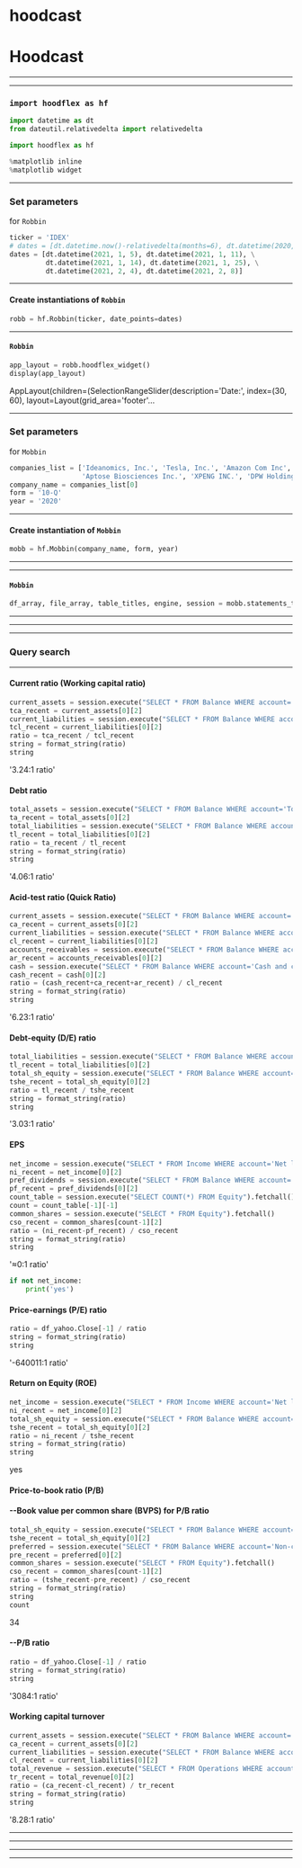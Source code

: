 # hoodcast

# Hoodcast

---

---

### `import hoodflex as hf`

```python
import datetime as dt
from dateutil.relativedelta import relativedelta

import hoodflex as hf

%matplotlib inline
%matplotlib widget
```

---

### Set parameters

for `Robbin`

```python
ticker = 'IDEX'
# dates = [dt.datetime.now()-relativedelta(months=6), dt.datetime(2020, 11, 24), dt.datetime(2021, 1, 25)]
dates = [dt.datetime(2021, 1, 5), dt.datetime(2021, 1, 11), \
         dt.datetime(2021, 1, 14), dt.datetime(2021, 1, 25), \
         dt.datetime(2021, 2, 4), dt.datetime(2021, 2, 8)]
```

---

#### Create instantiations of `Robbin`

```python
robb = hf.Robbin(ticker, date_points=dates)
```

---

#### `Robbin`

```python
app_layout = robb.hoodflex_widget()
display(app_layout)
```

AppLayout(children=(SelectionRangeSlider(description='Date:', index=(30, 60), layout=Layout(grid_area='footer'…

---

### Set parameters

for `Mobbin`

```python
companies_list = ['Ideanomics, Inc.', 'Tesla, Inc.', 'Amazon Com Inc', 'Apple Inc', \
                  'Aptose Biosciences Inc.', 'XPENG INC.', 'DPW Holdings, Inc.']
company_name = companies_list[0]
form = '10-Q'
year = '2020'
```

---

#### Create instantiation of `Mobbin`

```python
mobb = hf.Mobbin(company_name, form, year)
```

---

---

#### `Mobbin`

```python
df_array, file_array, table_titles, engine, session = mobb.statements_to_sql()
```

---

---

---

### Query search

---

#### Current ratio (Working capital ratio)

```python
current_assets = session.execute("SELECT * FROM Balance WHERE account='Total current assets'").fetchall()
tca_recent = current_assets[0][2]
current_liabilities = session.execute("SELECT * FROM Balance WHERE account='Total current liabilities'").fetchall()
tcl_recent = current_liabilities[0][2]
ratio = tca_recent / tcl_recent
string = format_string(ratio)
string
```

'3.24:1 ratio'

#### Debt ratio

```python
total_assets = session.execute("SELECT * FROM Balance WHERE account='Total assets'").fetchall()
ta_recent = total_assets[0][2]
total_liabilities = session.execute("SELECT * FROM Balance WHERE account='Total liabilities'").fetchall()
tl_recent = total_liabilities[0][2]
ratio = ta_recent / tl_recent
string = format_string(ratio)
string
```

'4.06:1 ratio'

#### Acid-test ratio (Quick Ratio)

```python
current_assets = session.execute("SELECT * FROM Balance WHERE account='Total current assets'").fetchall()
ca_recent = current_assets[0][2]
current_liabilities = session.execute("SELECT * FROM Balance WHERE account='Total current liabilities'").fetchall()
cl_recent = current_liabilities[0][2]
accounts_receivables = session.execute("SELECT * FROM Balance WHERE account='Accounts receivable'").fetchall()
ar_recent = accounts_receivables[0][2]
cash = session.execute("SELECT * FROM Balance WHERE account='Cash and cash equivalents'").fetchall()
cash_recent = cash[0][2]
ratio = (cash_recent+ca_recent+ar_recent) / cl_recent
string = format_string(ratio)
string
```

'6.23:1 ratio'

#### Debt-equity (D/E) ratio

```python
total_liabilities = session.execute("SELECT * FROM Balance WHERE account='Total liabilities'").fetchall()
tl_recent = total_liabilities[0][2]
total_sh_equity = session.execute("SELECT * FROM Balance WHERE account='Total equity'").fetchall()
tshe_recent = total_sh_equity[0][2]
ratio = tl_recent / tshe_recent
string = format_string(ratio)
string
```

'3.03:1 ratio'

#### EPS

```python
net_income = session.execute("SELECT * FROM Income WHERE account='Net loss'").fetchall()
ni_recent = net_income[0][2]
pref_dividends = session.execute("SELECT * FROM Balance WHERE account='Series A'").fetchall()
pf_recent = pref_dividends[0][2]
count_table = session.execute("SELECT COUNT(*) FROM Equity").fetchall()
count = count_table[-1][-1]
common_shares = session.execute("SELECT * FROM Equity").fetchall()
cso_recent = common_shares[count-1][2]
ratio = (ni_recent-pf_recent) / cso_recent
string = format_string(ratio)
string
```

'≈0:1 ratio'

```python
if not net_income:
    print('yes')
```

#### Price-earnings (P/E) ratio

```python
ratio = df_yahoo.Close[-1] / ratio
string = format_string(ratio)
string
```

'-640011:1 ratio'

#### Return on Equity (ROE)

```python
net_income = session.execute("SELECT * FROM Income WHERE account='Net loss'").fetchall()
ni_recent = net_income[0][2]
total_sh_equity = session.execute("SELECT * FROM Balance WHERE account='Total equity'").fetchall()
tshe_recent = total_sh_equity[0][2]
ratio = ni_recent / tshe_recent
string = format_string(ratio)
string
```

yes

#### Price-to-book ratio (P/B)

#### \--Book value per common share (BVPS) for P/B ratio

```python
total_sh_equity = session.execute("SELECT * FROM Balance WHERE account='Total equity'").fetchall()
tshe_recent = total_sh_equity[0][2]
preferred = session.execute("SELECT * FROM Balance WHERE account='Non-controlling interest'").fetchall()
pre_recent = preferred[0][2]
common_shares = session.execute("SELECT * FROM Equity").fetchall()
cso_recent = common_shares[count-1][2]
ratio = (tshe_recent-pre_recent) / cso_recent
string = format_string(ratio)
string
count
```

34

#### \--P/B ratio

```python
ratio = df_yahoo.Close[-1] / ratio
string = format_string(ratio)
string
```

'3084:1 ratio'

#### Working capital turnover

```python
current_assets = session.execute("SELECT * FROM Balance WHERE account='Total current assets'").fetchall()
ca_recent = current_assets[0][2]
current_liabilities = session.execute("SELECT * FROM Balance WHERE account='Total current liabilities'").fetchall()
cl_recent = current_liabilities[0][2]
total_revenue = session.execute("SELECT * FROM Operations WHERE account='Total revenue'").fetchall()
tr_recent = total_revenue[0][2]
ratio = (ca_recent-cl_recent) / tr_recent
string = format_string(ratio)
string
```

'8.28:1 ratio'

---

---

---

---

